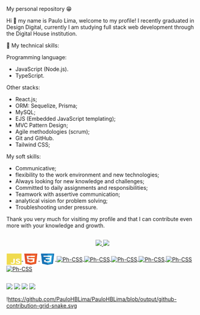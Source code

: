My personal repository 😁

Hi 👋 my name is Paulo Lima, welcome to my profile!
I recently graduated in Design Digital, currently I am studying full stack web development through the Digital House institution.

🚀 My technical skills:

Programming language:

- JavaScript (Node.js).
- TypeScript.

Other stacks:

- React.js;
- ORM: Sequelize, Prisma;
- MySQL;
- EJS (Embedded JavaScript templating);
- MVC Pattern Design;
- Agile methodologies (scrum);
- Git and GitHub.
- Tailwind CSS;

My soft skills:

- Communicative;
- flexibility to the work environment and new technologies;
- Always looking for new knowledge and challenges;
- Committed to daily assignments and responsibilities;
- Teamwork with assertive communication;
- analytical vision for problem solving;
- Troubleshooting under pressure.

Thank you very much for visiting my profile and that I can contribute even more with your knowledge and growth.

## 

<div align="center">
<a href="https://github.com/PauloHBLima">
<img height="163em" src="https://github-readme-stats.vercel.app/api?username=PauloHBLima&show_icons=true&theme=dark&include_all_commits=true&count_private=true"/>
<img height="163em" src="https://github-readme-stats.vercel.app/api/top-langs/?username=PauloHBLima&layout=compact&langs_count=7&theme=dark"/>
</div>

<div style="display: inline_block"><br>
<img align="center" alt="Ph-Js" height="30" width="40" src="https://raw.githubusercontent.com/devicons/devicon/master/icons/javascript/javascript-plain.svg">
<img align="center" alt="Ph-HTML" height="30" width="40" src="https://raw.githubusercontent.com/devicons/devicon/master/icons/html5/html5-original.svg">
<img align="center" alt="Ph-CSS" height="30" width="40" src="https://raw.githubusercontent.com/devicons/devicon/master/icons/css3/css3-original.svg">
<img align="center" alt="Ph-CSS" height="30" width="40" src="https://cdn.jsdelivr.net/gh/devicons/devicon/icons/express/express-original.svg">
<img align="center" alt="Ph-CSS" height="30" width="40" src="https://cdn.jsdelivr.net/gh/devicons/devicon/icons/figma/figma-original.svg">
<img align="center" alt="Ph-CSS" height="30" width="40" src="https://cdn.jsdelivr.net/gh/devicons/devicon/icons/git/git-original.svg">
<img align="center" alt="Ph-CSS" height="30" width="40" src="https://cdn.jsdelivr.net/gh/devicons/devicon/icons/visualstudio/visualstudio-plain.svg">
<img align="center" alt="Ph-CSS" height="30" width="40" src="https://cdn.jsdelivr.net/gh/devicons/devicon/icons/photoshop/photoshop-line.svg">
<img align="center" alt="Ph-CSS" height="30" width="40" src="https://cdn.jsdelivr.net/gh/devicons/devicon/icons/illustrator/illustrator-plain.svg">

</div>

## 

<div>

<a href="https://instagram.com/paulohblima" target="_blank"><img src="https://img.shields.io/badge/-Instagram-%23E4405F?style=for-the-badge&logo=instagram&logoColor=white" target="_blank"></a>
<a href="https://discord.gg/PauloLima#7341" target="_blank"><img src="https://img.shields.io/badge/Discord-7289DA?style=for-the-badge&logo=discord&logoColor=white" target="_blank"></a>
<a href = "[mailto:ph.blima30@gmail.com](mailto:ph.blima30@gmail.com)"><img src="https://img.shields.io/badge/-Gmail-%23333?style=for-the-badge&logo=gmail&logoColor=white" target="_blank"></a>
<a href="https://www.linkedin.com/in/paulo-lima-b96226b3" target="_blank"><img src="https://img.shields.io/badge/-LinkedIn-%230077B5?style=for-the-badge&logo=linkedin&logoColor=white" target="_blank"></a>

!https://github.com/PauloHBLima/PauloHBLima/blob/output/github-contribution-grid-snake.svg

</div>
